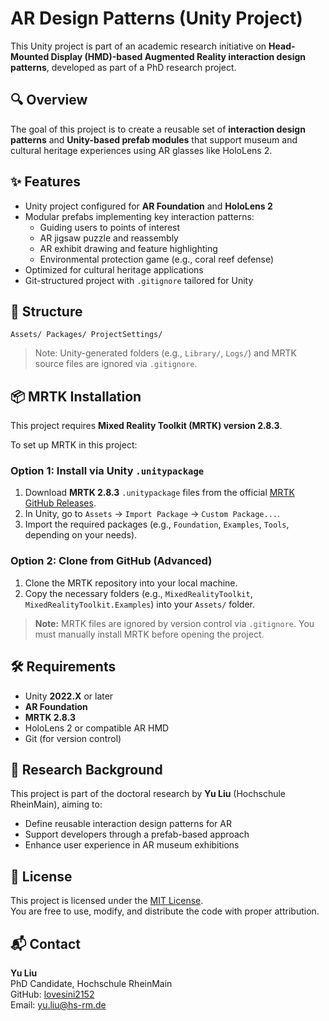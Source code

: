 # AR Design Patterns (Unity Project)

This Unity project is part of an academic research initiative on **Head-Mounted Display (HMD)-based Augmented Reality interaction design patterns**, developed as part of a PhD research project.

## 🔍 Overview

The goal of this project is to create a reusable set of **interaction design patterns** and **Unity-based prefab modules** that support museum and cultural heritage experiences using AR glasses like HoloLens 2.

## ✨ Features

- Unity project configured for **AR Foundation** and **HoloLens 2**
- Modular prefabs implementing key interaction patterns:
  - Guiding users to points of interest
  - AR jigsaw puzzle and reassembly
  - AR exhibit drawing and feature highlighting
  - Environmental protection game (e.g., coral reef defense)
- Optimized for cultural heritage applications
- Git-structured project with `.gitignore` tailored for Unity

## 🧩 Structure

``` Assets/ Packages/ ProjectSettings/ ```

> Note: Unity-generated folders (e.g., `Library/`, `Logs/`) and MRTK source files are ignored via `.gitignore`.

## 📦 MRTK Installation

This project requires **Mixed Reality Toolkit (MRTK) version 2.8.3**.

To set up MRTK in this project:

### Option 1: Install via Unity `.unitypackage`

1. Download **MRTK 2.8.3** `.unitypackage` files from the official [MRTK GitHub Releases](https://github.com/microsoft/MixedRealityToolkit-Unity/releases).
2. In Unity, go to `Assets` → `Import Package` → `Custom Package...`.
3. Import the required packages (e.g., `Foundation`, `Examples`, `Tools`, depending on your needs).

### Option 2: Clone from GitHub (Advanced)

1. Clone the MRTK repository into your local machine.
2. Copy the necessary folders (e.g., `MixedRealityToolkit`, `MixedRealityToolkit.Examples`) into your `Assets/` folder.

> **Note:** MRTK files are ignored by version control via `.gitignore`. You must manually install MRTK before opening the project.

## 🛠 Requirements

- Unity **2022.X** or later
- **AR Foundation**
- **MRTK 2.8.3**
- HoloLens 2 or compatible AR HMD
- Git (for version control)

## 📘 Research Background

This project is part of the doctoral research by **Yu Liu** (Hochschule RheinMain), aiming to:

- Define reusable interaction design patterns for AR  
- Support developers through a prefab-based approach  
- Enhance user experience in AR museum exhibitions

## 📄 License

This project is licensed under the [MIT License](./LICENSE).  
You are free to use, modify, and distribute the code with proper attribution.

## 📬 Contact

**Yu Liu**  
PhD Candidate, Hochschule RheinMain  
GitHub: [lovesini2152](https://github.com/lovesini2152)  
Email: [yu.liu@hs-rm.de](mailto:yu.liu@hs-rm.de)
